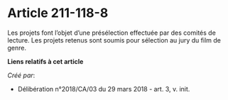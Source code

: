 # Article 211-118-8

Les projets font l’objet d’une présélection effectuée par des comités de lecture. Les projets retenus sont soumis pour
sélection au jury du film de genre.

**Liens relatifs à cet article**

_Créé par_:

  - Délibération n°2018/CA/03 du 29 mars 2018 - art. 3, v. init.
